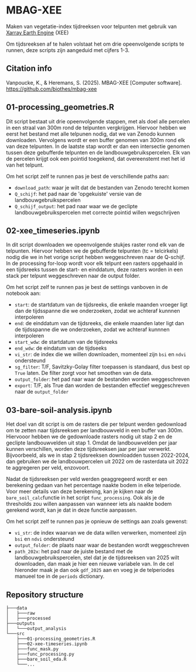 # MBAG-XEE
Maken van vegetatie-index tijdreeksen voor telpunten met gebruik van [Xarray Earth Engine](https://github.com/google/Xee) (XEE)

Om tijdsreeksen af te halen volstaat het om drie opeenvolgende scripts te runnen, deze scripts zijn aangeduid met cijfers 1-3.

Citation info
--
Vanpoucke, K., & Heremans, S. (2025). MBAG-XEE [Computer software]. https://github.com/biothes/mbag-xee

01-processing_geometries.R
--
Dit script bestaat uit drie opeenvolgende stappen, met als doel alle percelen in een straal van 300m rond de telpunten vergkrijgen. Hiervoor hebben we eerst het bestand met alle telpunen nodig, dat we van Zenodo kunnen downloaden. Vervolgens wordt er een buffer genomen van 300m rond elk van deze telpunten. In de laatste stap wordt er dan een intersectie genomen tussen deze gebufferde telpunten en de landbouwgebruikspercelen. Elk van de percelen krijgt ook een pointid toegekend, dat overeenstemt met het id van het telpunt.

Om het script zelf te runnen pas je best de verschillende paths aan:
- `download_path`: waar je wilt dat de bestanden van Zenodo terecht komen
- `Q_schijf`: het pad naar de 'opgekuiste' versie van de landbouwgebruikspercelen
- `Q_schijf_output`: het pad naar waar we de geclipte landbouwgebruikspercelen met correcte pointid willen wegschrijven

02-xee_timeseries.ipynb
--
In dit script downloaden we opeenvolgende stukjes raster rond elk van de telpunten. Hiervoor hebben we de gebufferde telpunten (tc = telcirkels) nodig die we in het vorige script hebben weggeschreven naar de Q-schijf. In de processing for-loop wordt voor elk telpunt een rasters opgehaald in een tijdsreeks tussen de start- en einddatum, deze rasters worden in een stack per telpunt weggeschreven naar de output folder.

Om het script zelf te runnen pas je best de settings vanboven in de notebook aan:
- `start`: de startdatum van de tijdsreeks, die enkele maanden vroeger ligt dan de tijdsspanne die we onderzoeken, zodat we achteraf kunnnen interpoleren
- `end`: de einddatum van de tijdsreeks, die enkele maanden later ligt dan de tijdsspanne die we onderzoeken, zodat we achteraf kunnnen interpoleren
- `start_wdw`: de startdatum van de tijdsreeks
- `end_wdw`: de eindatum van de tijdseeks
- `vi_str`: de index die we willen downloaden, momenteel zijn `bsi` en `ndvi` ondersteund
- `sg_filter`: T/F, Savitzky-Golay filter toepassen is standaard, dus best op `True` laten. De filter zorgt voor het smoothen van de data.
- `output_folder`: het pad naar waar de bestanden worden weggeschreven
- `export`: T/F, als True dan worden de bestanden effectief weggeschreven naar de `output_folder`
  
03-bare-soil-analysis.ipynb
--
Het doel van dit script is om de rasters die per telpunt werden gedownload om te zetten naar tijdsreeksen per landbouwveld in een buffer van 300m. Hiervooor hebben we de gedownloade rasters nodig uit stap 2 en de geclipte landbouwvelden uit stap 1. Omdat de landbouwvelden per jaar kunnen verschillen, worden deze tijdsreeksen jaar per jaar verwerkt. Bijvoorbeeld, als we in stap 2 tijdsreeksen downloadden tussen 2022-2024, dan gebruiken we de landbouwpercelen uit 2022 om de rasterdata uit 2022 te aggregeren per veld, enzovoort.

Nadat de tijdsreeksen per veld werden geaggregeerd wordt er een berekening gedaan van het percentage naakte bodem in elke telperiode. Voor meer details van deze berekening, kan je kijken naar de `bare_soil_calc`functie in het script `func_processing`. Ook als je de thresholds zou willen aanpassen van wanneer iets als naakte bodem gerekend wordt, kan je dat in deze functie aanpassen.


Om het script zelf te runnen pas je opnieuw de settings aan zoals gewenst:
- `vi_str`: de index waarvan we de data willen verwerken, momenteel zijn `bsi` en `ndvi` ondersteund
- `output_folder`: de plaats naar waar de bestanden wordt weggeschreven
- `path_202x`: het pad naar de juiste bestand met de landbouwgebruikspercelen, stel dat je de tijdsreeksen van 2025 wilt downloaden, dan maak je hier een nieuwe variabele van. In de cel hieronder maak je dan ook `gdf_2025` aan en voeg je de telperiodes manueel toe in de `periods` dictionary.


## Repository structure
```
├───data
│   ├───raw
│   ├───processed
├───outputs
│   └───output_analysis
└───src
    ├───01-processing_geometries.R
    ├───02-xee-timeseries.ipynb
    ├───func_mask.py
    ├───func_processing.py
    ├───bare_soil_eda.R
    └───...
```
